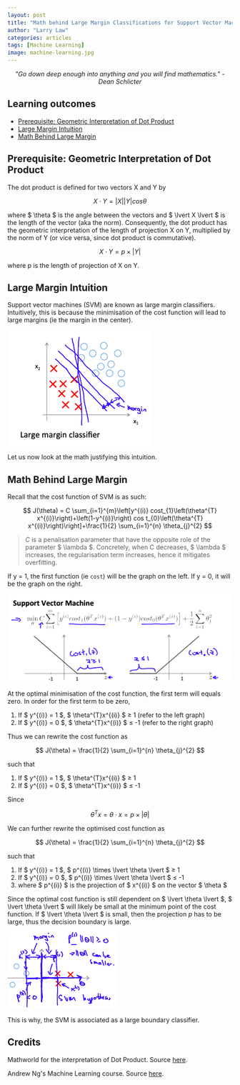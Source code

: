 ```yaml
---
layout: post
title: "Math behind Large Margin Classifications for Support Vector Machines"
author: "Larry Law"
categories: articles
tags: [Machine Learning]
image: machine-learning.jpg
---
```

<div align="center">
    <i>"Go down deep enough into anything and you will find mathematics." - Dean Schlicter</i>
</div>

<!-- omit in toc -->
## Learning outcomes
- [Prerequisite: Geometric Interpretation of Dot Product](#prerequisite-geometric-interpretation-of-dot-product)
- [Large Margin Intuition](#large-margin-intuition)
- [Math Behind Large Margin](#math-behind-large-margin)

## Prerequisite: Geometric Interpretation of Dot Product

The dot product is defined for two vectors X and Y by

$$
X \cdot Y = |X||Y|cos\theta
$$

where \$ \theta \$ is the angle between the vectors and \$ \lvert X \lvert \$ is the length of the vector (aka the norm). Consequently, the dot product has the geometric interpretation of the length of projection X on Y, multiplied by the norm of Y (or vice versa, since dot product is commutative).

$$
X \cdot Y = p \times |Y|
$$

where p is the length of projection of X on Y.

## Large Margin Intuition
Support vector machines (SVM) are known as large margin classifiers. Intuitively, this is because the minimisation of the cost function will lead to large margins (ie the margin in the center).

![Support Vector Machine Margins](/assets/img/2019-12-24-math-behind-large-margin-classification/svm-margins.png)

Let us now look at the math justifying this intuition.

## Math Behind Large Margin
Recall that the cost function of SVM is as such:

$$
J(\theta) = C \sum_{i=1}^{m}\left[y^{(i)} cost_{1}\left(\theta^{T} x^{(i)}\right)+\left(1-y^{(i)}\right) cos t_{0}\left(\theta^{T} x^{(i)}\right)\right]+\frac{1}{2} \sum_{i=1}^{n} \theta_{j}^{2}
$$

> _C_ is a penalisation parameter that have the opposite role of the parameter \$ \lambda \$. Concretely, when C decreases, \$ \lambda \$ increases, the regularisation term increases, hence it mitigates overfitting.

If y = 1, the first function (ie `cost`) will be the graph on the left. If y = 0, it will be the graph on the right.

![Support Vector Machine](/assets/img/2019-12-24-math-behind-large-margin-classification/svm.png)

At the optimal minimisation of the cost function, the first term will equals zero. In order for the first term to be zero, 
1. If \$ y^{(i)} = 1 \$, \$ \theta^{T}x^{(i)} \$ ≥ 1 (refer to the left graph)
2. If \$ y^{(i)} = 0 \$, \$ \theta^{T}x^{(i)} \$ ≤ -1 (refer to the right graph)

Thus we can rewrite the cost function as 

$$
J(\theta) = \frac{1}{2} \sum_{i=1}^{n} \theta_{j}^{2}
$$

such that 
1. If \$ y^{(i)} = 1 \$, \$ \theta^{T}x^{(i)} \$ ≥ 1
2. If \$ y^{(i)} = 0 \$, \$ \theta^{T}x^{(i)} \$ ≤ -1

Since 

$$
\theta^{T}x = \theta \cdot x = p \times |\theta|
$$

We can further rewrite the optimised cost function as 

$$
J(\theta) = \frac{1}{2} \sum_{i=1}^{n} \theta_{j}^{2}
$$

such that 

1. If \$ y^{(i)} = 1 \$, \$ p^{(i)} \times \lvert \theta \lvert \$ ≥ 1
2. If \$ y^{(i)} = 0 \$, \$ p^{(i)} \times \lvert \theta \lvert \$ ≤ -1
3. where \$ p^{(i)} \$ is the projection of \$ x^{(i)} \$ on the vector \$ \theta \$

Since the optimal cost function is still dependent on \$ \lvert \theta \lvert \$, \$ \lvert \theta \lvert \$ will likely be small at the minimum point of the cost function. If \$ \lvert \theta \lvert \$ is small, then the projection _p_ has to be large, thus the decision boundary is large.

![Support Vector Margin](/assets/img/2019-12-24-math-behind-large-margin-classification/svm-margin-2.png)

This is why, the SVM is associated as a large boundary classifier.

<!-- omit in toc -->
## Credits
Mathworld for the interpretation of Dot Product. Source [here](http://mathworld.wolfram.com/DotProduct.html).

Andrew Ng's Machine Learning course. Source [here](https://www.coursera.org/learn/machine-learning).
